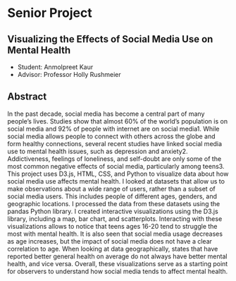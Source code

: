 # Senior Project
## Visualizing the Effects of Social Media Use on Mental Health

- Student: Anmolpreet Kaur
- Advisor: Professor Holly Rushmeier

## Abstract
In the past decade, social media has become a central part of many people’s lives. Studies show that almost 60% of the world’s population is on social media and 92% of people with internet are on social media1. While social media allows people to connect with others across the globe and form healthy connections, several recent studies have linked social media use to mental health issues, such as depression and anxiety2. Addictiveness, feelings of loneliness, and self-doubt are only some of the most common negative effects of social media, particularly among teens3. This project uses D3.js, HTML, CSS, and Python to visualize data about how social media use affects mental health. 
I looked at datasets that allow us to make observations about a wide range of users, rather than a subset of social media users. This includes people of different ages, genders, and geographic locations. I processed the data from these datasets using the pandas Python library. I created interactive visualizations using the D3.js library, including a map, bar chart, and scatterplots. Interacting with these visualizations allows to notice that teens ages 16-20 tend to struggle the most with mental health. It is also seen that social media usage decreases as age increases, but the impact of social media does not have a clear correlation to age. When looking at data geographically, states that have reported better general health on average do not always have better mental health, and vice versa. Overall, these visualizations serve as a starting point for observers to understand how social media tends to affect mental health.
